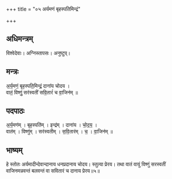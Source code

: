 +++
title = "०५ अर्यमणं बृहस्पतिमिन्द्रं"

+++
## अधिमन्त्रम्
विश्वेदेवाः। अग्निस्तापसः। अनुष्टुप्।

## मन्त्रः
अ॒र्य॒मणं॒ बृह॒स्पति॒मिन्द्रं॒ दाना॑य चोदय ।  
वातं॒ विष्णुं॒ सर॑स्वतीं सवि॒तारं॑ च वा॒जिन॑म् ॥

## पदपाठः
अ॒र्य॒मण॑म् । बृह॒स्पति॑म् । इन्द्र॑म् । दाना॑य । चो॒द॒य॒ ।  
वात॑म् । विष्णु॑म् । सर॑स्वतीम् । स॒वि॒तार॑म् । च॒ । वा॒जिन॑म् ॥

## भाष्यम्
हे स्तोतः अर्यमादीन्देवान्दानाय धनप्रदानाय चोदय। स्तुत्या प्रेरय। तथा वातं वायुं विष्णुं सरस्वतीं वाजिनमन्नवन्तं बलवन्तं वा सवितारं च दानाय प्रेरय॥५॥